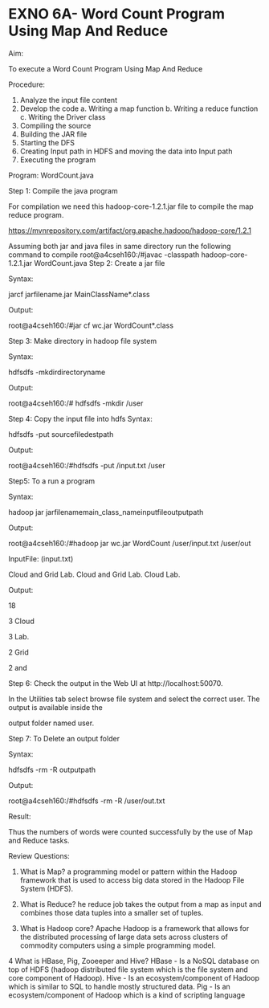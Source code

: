 # EXNO 6A-  Word Count Program Using Map And Reduce




Aim:


To execute a Word Count Program Using Map And Reduce



Procedure:

1.   Analyze the input file content
2.   Develop the code
a.   Writing a map function
b.   Writing a reduce function c.   Writing the Driver class
3.   Compiling the source
4.   Building the JAR file
5.   Starting the DFS
6.   Creating Input path in HDFS and moving the data into Input path
7.   Executing the program



Program: WordCount.java





Step 1:  Compile the java program


For compilation we need this hadoop-core-1.2.1.jar file to compile the map reduce program.

https://mvnrepository.com/artifact/org.apache.hadoop/hadoop-core/1.2.1

Assuming both jar and java files in same directory run the following command to compile root@a4cseh160:/#javac -classpath hadoop-core-1.2.1.jar WordCount.java
Step 2: Create a jar file


Syntax:

jarcf jarfilename.jar MainClassName*.class

Output:

root@a4cseh160:/#jar cf wc.jar WordCount*.class

Step 3:  Make directory in hadoop file system


Syntax:

hdfsdfs -mkdirdirectoryname

Output:

root@a4cseh160:/# hdfsdfs -mkdir /user



Step 4:  Copy the input file into hdfs
Syntax:

hdfsdfs -put sourcefiledestpath

Output:

root@a4cseh160:/#hdfsdfs -put /input.txt /user

Step5:   To a run a program


Syntax:

hadoop jar jarfilenamemain_class_nameinputfileoutputpath





Output:

root@a4cseh160:/#hadoop jar wc.jar WordCount /user/input.txt /user/out



InputFile:      (input.txt)

Cloud and Grid Lab. Cloud and Grid Lab. Cloud Lab.

Output:

18

3          Cloud

3          Lab.

2          Grid

2          and





Step 6:  Check the output in the Web UI at  http://localhost:50070.
 



In the Utilities tab select browse file system and select the correct user. The output is available inside the

output folder named user.


















 Step 7:  To Delete an output folder
 



Syntax:

hdfsdfs -rm -R outputpath

Output:

root@a4cseh160:/#hdfsdfs -rm -R /user/out.txt














Result:

Thus the numbers of words were counted successfully by the use of Map and Reduce tasks.









Review Questions:

1. What is Map?
	a programming model or pattern within the Hadoop framework that is used to access big data stored in the Hadoop File System (HDFS). 


2. What is Reduce?
	he reduce job takes the output from a map as input and combines those data tuples into a smaller set of tuples.



3. What is Hadoop core?
	Apache Hadoop is a framework that allows for the distributed processing of large data sets across clusters of commodity computers using a simple programming model.



4 What is HBase, Pig, Zooeeper and Hive?
	HBase - Is a NoSQL database on top of HDFS (hadoop distributed file system which is the file system and core component of Hadoop). Hive - Is an ecosystem/component of Hadoop which is similar to SQL to handle mostly structured data. Pig - Is an ecosystem/component of Hadoop which is a kind of scripting language
















































